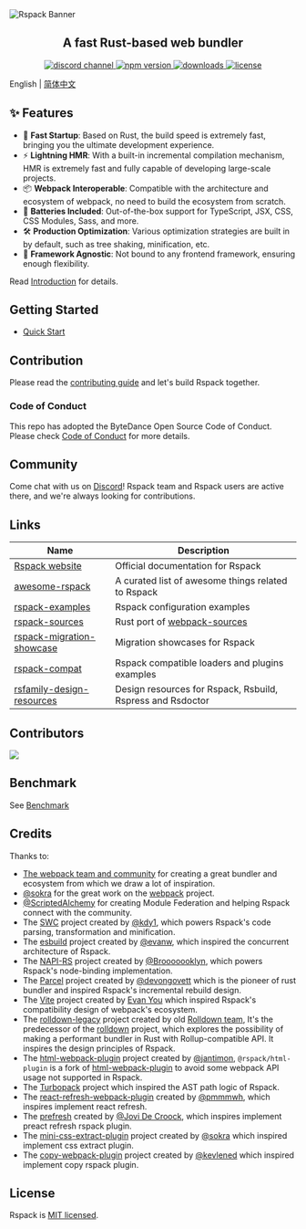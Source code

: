 <picture>
  <source media="(prefers-color-scheme: dark)" srcset="https://lf3-static.bytednsdoc.com/obj/eden-cn/dhozeh7vhpebvog/rspack-banner-1610-dark.png">
  <img alt="Rspack Banner" src="https://lf3-static.bytednsdoc.com/obj/eden-cn/dhozeh7vhpebvog/rspack-banner-1610.png">
</picture>

<h2 align="center">A fast Rust-based web bundler</h2>

<p align="center">
  <a href="https://discord.gg/79ZZ66GH9E">
    <img src="https://img.shields.io/discord/977448667919286283?logo=discord&label=discord&colorB=EDED91" alt="discord channel" />
  </a>
  <a href="https://www.npmjs.com/package/@rspack/core?activeTab=readme">
   <img src="https://img.shields.io/npm/v/@rspack/core?style=flat-square&colorA=564341&colorB=EDED91" alt="npm version" />
  </a>
  <a href="https://npmcharts.com/compare/@rspack/core?minimal=true">
    <img src="https://img.shields.io/npm/dm/@rspack/core.svg?style=flat-square&colorA=564341&colorB=EDED91" alt="downloads" />
  </a>
  <a href="https://github.com/web-infra-dev/rspack/blob/main/LICENSE">
    <img src="https://img.shields.io/npm/l/@rspack/core?style=flat-square&colorA=564341&colorB=EDED91" alt="license" />
  </a>
</p>

English | [简体中文](./README.zh-CN.md)

## ✨ Features

- 🚀 **Fast Startup**: Based on Rust, the build speed is extremely fast, bringing you the ultimate development experience.
- ⚡ **Lightning HMR**: With a built-in incremental compilation mechanism, HMR is extremely fast and fully capable of developing large-scale projects.
- 📦 **Webpack Interoperable**: Compatible with the architecture and ecosystem of webpack, no need to build the ecosystem from scratch.
- 🎨 **Batteries Included**: Out-of-the-box support for TypeScript, JSX, CSS, CSS Modules, Sass, and more.
- 🛠️ **Production Optimization**: Various optimization strategies are built in by default, such as tree shaking, minification, etc.
- 🎯 **Framework Agnostic**: Not bound to any frontend framework, ensuring enough flexibility.

Read [Introduction](https://rspack.dev/guide/start/introduction) for details.

## Getting Started

- [Quick Start](https://rspack.dev/guide/start/quick-start)

## Contribution

Please read the [contributing guide](./CONTRIBUTING.md) and let's build Rspack together.

### Code of Conduct

This repo has adopted the ByteDance Open Source Code of Conduct. Please check [Code of Conduct](./CODE_OF_CONDUCT.md) for more details.

## Community

Come chat with us on [Discord](https://discord.gg/79ZZ66GH9E)! Rspack team and Rspack users are active there, and we're always looking for contributions.

## Links

| Name                                                                                     | Description                                                                   |
| ---------------------------------------------------------------------------------------- | ----------------------------------------------------------------------------- |
| [Rspack website](https://rspack.dev)                                                     | Official documentation for Rspack                                             |
| [awesome-rspack](https://github.com/web-infra-dev/awesome-rspack)                        | A curated list of awesome things related to Rspack                            |
| [rspack-examples](https://github.com/rspack-contrib/rspack-examples)                     | Rspack configuration examples                                                 |
| [rspack-sources](https://github.com/web-infra-dev/rspack-sources)                        | Rust port of [webpack-sources](https://www.npmjs.com/package/webpack-sources) |
| [rspack-migration-showcase](https://github.com/web-infra-dev/rspack-migration-showcase)  | Migration showcases for Rspack                                                |
| [rspack-compat](https://github.com/web-infra-dev/rspack-compat)                          | Rspack compatible loaders and plugins examples                                |
| [rsfamily-design-resources](https://github.com/rspack-contrib/rsfamily-design-resources) | Design resources for Rspack, Rsbuild, Rspress and Rsdoctor                    |

## Contributors

<a href="https://github.com/web-infra-dev/rspack/graphs/contributors"><img src="https://opencollective.com/rspack/contributors.svg?width=890&button=false" /></a>

## Benchmark

See [Benchmark](https://web-infra-dev.github.io/rspack-ecosystem-benchmark/)

## Credits

Thanks to:

- [The webpack team and community](https://webpack.js.org/) for creating a great bundler and ecosystem from which we draw a lot of inspiration.
- [@sokra](https://github.com/sokra) for the great work on the [webpack](https://github.com/webpack/webpack) project.
- [@ScriptedAlchemy](https://github.com/ScriptedAlchemy) for creating Module Federation and helping Rspack connect with the community.
- The [SWC](https://github.com/swc-project/swc) project created by [@kdy1](https://github.com/kdy1), which powers Rspack's code parsing, transformation and minification.
- The [esbuild](https://github.com/evanw/esbuild) project created by [@evanw](https://github.com/evanw), which inspired the concurrent architecture of Rspack.
- The [NAPI-RS](https://github.com/napi-rs/napi-rs) project created by [@Brooooooklyn](https://github.com/Brooooooklyn), which powers Rspack's node-binding implementation.
- The [Parcel](https://github.com/parcel-bundler/parcel) project created by [@devongovett](https://github.com/devongovett) which is the pioneer of rust bundler and inspired Rspack's incremental rebuild design.
- The [Vite](https://github.com/vitejs/vite) project created by [Evan You](https://github.com/yyx990803) which inspired Rspack's compatibility design of webpack's ecosystem.
- The [rolldown-legacy](https://github.com/rolldown-rs/rolldown-legacy) project created by old [Rolldown team](https://github.com/rolldown-rs), It's the predecessor of the [rolldown](https://github.com/rolldown) project, which explores the possibility of making a performant bundler in Rust with Rollup-compatible API. It inspires the design principles of Rspack.
- The [html-webpack-plugin](https://github.com/jantimon/html-webpack-plugin) project created by [@jantimon](https://github.com/jantimon), `@rspack/html-plugin` is a fork of [html-webpack-plugin](https://github.com/jantimon/html-webpack-plugin) to avoid some webpack API usage not supported in Rspack.
- The [Turbopack](https://github.com/vercel/turbo) project which inspired the AST path logic of Rspack.
- The [react-refresh-webpack-plugin](https://github.com/pmmmwh/react-refresh-webpack-plugin) created by [@pmmmwh](https://github.com/pmmmwh), which inspires implement react refresh.
- The [prefresh](https://github.com/preactjs/prefresh) created by [@Jovi De Croock](https://github.com/JoviDeCroock), which inspires implement preact refresh rspack plugin.
- The [mini-css-extract-plugin](https://github.com/webpack-contrib/mini-css-extract-plugin) project created by [@sokra](https://github.com/sokra) which inspired implement css extract plugin.
- The [copy-webpack-plugin](https://github.com/webpack-contrib/copy-webpack-plugin) project created by [@kevlened](https://github.com/kevlened) which inspired implement copy rspack plugin.

## License

Rspack is [MIT licensed](https://github.com/web-infra-dev/rspack/blob/main/LICENSE).
